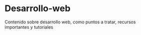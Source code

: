 # Desarrollo-web
Contenido sobre desarrollo web, como puntos a tratar, recursos importantes y tutoriales
